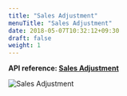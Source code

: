```yaml
---
title: "Sales Adjustment"
menuTitle: "Sales Adjustment"
date: 2018-05-07T10:32:12+09:30
draft: false
weight: 1
---
```


<strong>API reference: <a href="/api/process_sales_adjustment/">Sales Adjustment</a></strong>

![Sales Adjustment](/images/flows/sales-adjustment.png)
